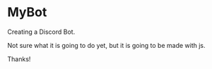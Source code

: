 # MyBot

Creating a Discord Bot.

Not sure what it is going to do yet, but it is going to be made with js.

Thanks!
